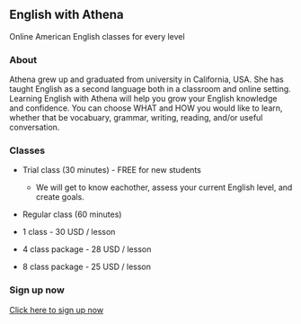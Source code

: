 ## English with Athena
Online American English classes for every level

### About 
Athena grew up and graduated from university in California, USA. She has taught English as a second language both in a classroom and online setting. Learning English with Athena will help you grow your English knowledge and confidence. You can choose WHAT and HOW you would like to learn, whether that be vocabuary, grammar, writing, reading, and/or useful conversation.

### Classes
* Trial class (30 minutes) - FREE for new students
  * We will get to know eachother, assess your current English level, and create goals. 

* Regular class (60 minutes) 
* 1 class - 30 USD / lesson   
* 4 class package - 28 USD / lesson
* 8 class package - 25 USD / lesson

### Sign up now
[Click here to sign up now](https://forms.gle/JTfaTrS5VFAvW6Tz5)
